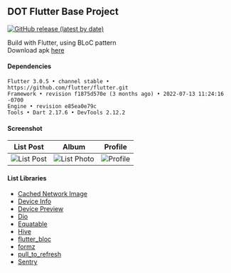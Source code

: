 ## DOT Flutter Base Project

[![GitHub release (latest by date)](https://img.shields.io/github/v/release/pt-dot/DOT-Flutter-Base-Project?label=latest%20release&style=for-the-badge)](https://github.com/pt-dot/DOT-Flutter-Base-Project/releases/latest)

Build with Flutter, using BLoC pattern  
Download apk [here](https://www.dropbox.com/s/beyyydndt0cvp0q)

#### Dependencies

```
Flutter 3.0.5 • channel stable • https://github.com/flutter/flutter.git
Framework • revision f1875d570e (3 months ago) • 2022-07-13 11:24:16 -0700
Engine • revision e85ea0e79c
Tools • Dart 2.17.6 • DevTools 2.12.2
```

#### Screenshot

|                   List Post                   |                     Album                      |                   Profile                   |
| :-------------------------------------------: | :--------------------------------------------: | :-----------------------------------------: |
| ![List Post](https://i.imgur.com/jC7UoeL.jpg) | ![List Photo](https://i.imgur.com/dtaBedk.jpg) | ![Profile](https://i.imgur.com/mxJlOoe.jpg) |

#### List Libraries

- [Cached Network Image](https://pub.dev/packages/cached_network_image)
- [Device Info](https://pub.dev/packages/device_info)
- [Device Preview](https://pub.dev/packages/device_preview)
- [Dio](https://pub.dev/packages/dio)
- [Equatable](https://pub.dev/packages/equatable)
- [Hive](https://pub.dev/packages/hive)
- [flutter_bloc](https://pub.dev/packages/flutter_bloc)
- [formz](https://pub.dev/packages/formz)
- [pull_to_refresh](https://pub.dev/packages/pull_to_refresh)
- [Sentry](https://pub.dev/packages/sentry)